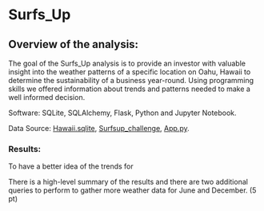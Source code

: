 # **Surfs_Up**

## Overview of the analysis: 

The goal of the Surfs_Up analysis is to provide an investor with valuable insight into the weather patterns of a specific location on Oahu, Hawaii to determine the sustainability of a business year-round. Using programming skills we offered information about trends and patterns needed to make a well informed decision. 

Software: SQLite, SQLAlchemy, Flask, Python and Jupyter Notebook.  

Data Source: [Hawaii.sqlite](https://github.com/chocoplace/surfs_up/blob/main/hawaii.sqlite), [Surfsup_challenge](https://github.com/chocoplace/surfs_up/blob/main/SurfsUp_Challenge.ipynb), [App.py](https://github.com/chocoplace/surfs_up/blob/main/app.py). 

### Results:

To have a better idea of the trends for 

There is a high-level summary of the results and there are two additional queries to perform to gather more weather data for June and December. (5 pt)
